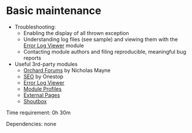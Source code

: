 # Basic maintenance



- Troubleshooting:
	- Enabling the display of all thrown exception
	- Understanding log files (see sample) and viewing them with the [Error Log Viewer](https://gallery.orchardproject.net/List/Modules/Orchard.Module.Laughlin.ErrorLog) module
	- Contacting module authors and filing reproducible, meaningful bug reports
- Useful 3rd-party modules
	- [Orchard Forums](http://orchardprojectforum.azurewebsites.net/) by Nicholas Mayne
	- [SEO](http://onestopseo.codeplex.com/) by Onestop
	- [Error Log Viewer](http://gallery.orchardproject.net/List/Modules/Orchard.Module.Laughlin.ErrorLog)
	- [Module Profiles](http://gallery.orchardproject.net/List/Modules/Orchard.Module.OrchardHUN.ModuleProfiles)
	- [External Pages](http://gallery.orchardproject.net/List/Modules/Orchard.Module.OrchardHUN.ExternalPages)
	- [Shoutbox](http://gallery.orchardproject.net/List/Modules/Orchard.Module.OrchardHUN.Shoutbox)

Time requirement: 0h 30m

Dependencies: none